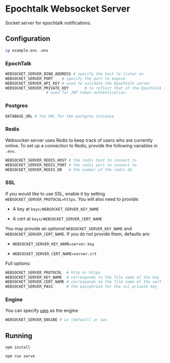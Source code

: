 Epochtalk Websocket Server
=======================

Socket server for epochtalk notifications.

Configuration
-------------

```bash
cp example.env .env
```

### EpochTalk

```bash
WEBSOCKET_SERVER_BIND_ADDRESS # specify the host to listen on
WEBSOCKET_SERVER_PORT    # specify the port to expose
WEBSOCKET_SERVER_API_KEY # used to validate the Epochtalk server
WEBSOCKET_SERVER_PRIVATE_KEY       # to reflect that of the Epochtalk server.
                  # used for JWT token authentication.
```

### Postgres

```bash
DATABASE_URL # the URL for the postgres instance
```

### Redis

Websocket-server uses Redis to keep track of users who are currently online.  To
set up a connection to Redis, provide the following variables in `.env`.

```bash
WEBSOCKET_SERVER_REDIS_HOST # the redis host to connect to
WEBSOCKET_SERVER_REDIS_PORT # the redis port to connect to
WEBSOCKET_SERVER_REDIS_DB   # the number of the redis db
```

### SSL

If you would like to use SSL, enable it by setting `WEBSOCKET_SERVER_PROTOCOL=https`.
You will also need to provide:

 * A key at `keys/WEBSOCKET_SERVER_KEY_NAME`

 * A cert at `keys/WEBSOCKET_SERVER_CERT_NAME`

You may provide an *optional* `WEBSOCKET_SERVER_KEY_NAME` and `WEBSOCKET_SERVER_CERT_NAME`.
If you do not provide them, defaults are:

  * `WEBSOCKET_SERVER_KEY_NAME=server.key`

  * `WEBSOCKET_SERVER_CERT_NAME=server.crt`

Full options:

```bash
WEBSOCKET_SERVER_PROTOCOL  # http or https
WEBSOCKET_SERVER_KEY_NAME  # corresponds to the file name of the key
WEBSOCKET_SERVER_CERT_NAME # corresponds to the file name of the cert
WEBSOCKET_SERVER_PASS      # the passphrase for the ssl private key
```

### Engine

You can specify [uws](https://www.npmjs.com/package/uws) as the engine

```bash
WEBSOCKET_SERVER_ENGINE # ws (default) or uws
```



Running
-------

```
npm install

npm run serve
```

